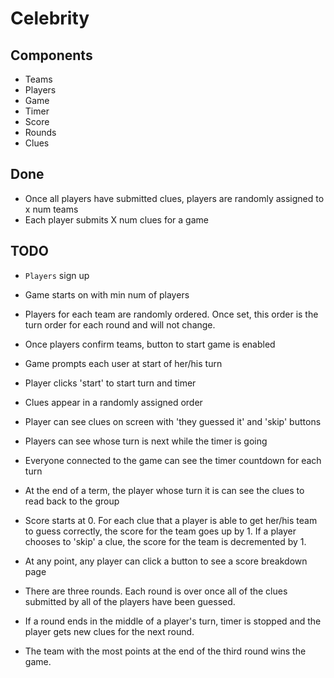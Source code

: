 Celebrity
=========
## Components
+ Teams
+ Players
+ Game
+ Timer
+ Score
+ Rounds
+ Clues

## Done
+ Once all players have submitted clues, players are randomly assigned to x num teams
+ Each player submits X num clues for a game

## TODO
+ `Players` sign up 
+ Game starts on with min num of players


+ Players for each team are randomly ordered. Once set, this order is the turn order for each round and will not change.
+ Once players confirm teams, button to start game is enabled
+ Game prompts each user at start of her/his turn
+ Player clicks 'start' to start turn and timer
+ Clues appear in a randomly assigned order
+ Player can see clues on screen with 'they guessed it' and 'skip' buttons
+ Players can see whose turn is next while the timer is going
+ Everyone connected to the game can see the timer countdown for each turn
+ At the end of a term, the player whose turn it is can see the clues to read back to the group
+ Score starts at 0. For each clue that a player is able to get her/his team to guess correctly, the score for the team goes up by 1. If a player chooses to 'skip' a clue, the score for the team is decremented by 1.
+ At any point, any player can click a button to see a score breakdown page
+ There are three rounds. Each round is over once all of the clues submitted by all of the players have been guessed.
+ If a round ends in the middle of a player's turn, timer is stopped and the player gets new clues for the next round.
+ The team with the most points at the end of the third round wins the game.

